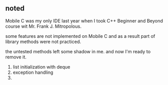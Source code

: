 ## noted

Mobile C was my only IDE last year when I took C++ Beginner and Beyond course wit Mr. Frank J. Mitropolous. 

some features are not implemented on Mobile C and as a result part of library methods were not practiced.

the untested methods left some shadow in me. and now I'm ready to remove it.

1. list initialization with deque
2. exception handling
3. 